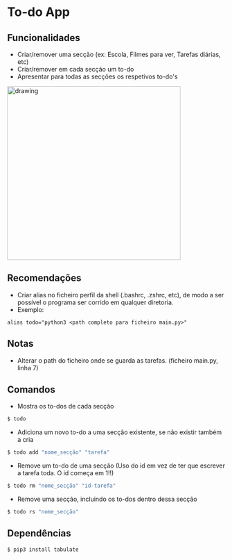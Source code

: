 # To-do App

## Funcionalidades

* Criar/remover uma secção (ex: Escola, Filmes para ver, Tarefas diárias, etc)
* Criar/remover em cada secção um to-do
* Apresentar para todas as secções os respetivos to-do's

<img src="https://i.imgur.com/e27rgFL.png" alt="drawing" width="400"/>

## Recomendações

* Criar alias no ficheiro perfil da shell (.bashrc, .zshrc, etc), de modo a ser possível o programa ser corrido em qualquer diretoria. 
* Exemplo:

```
alias todo="python3 <path completo para ficheiro main.py>"
```

## Notas

* Alterar o path do ficheiro onde se guarda as tarefas. (ficheiro main.py, linha 7)

## Comandos

* Mostra os to-dos de cada secção

```bash
$ todo
```

* Adiciona um novo to-do a uma secção existente, se não existir também a cria

```bash
$ todo add "nome_secção" "tarefa"
```

* Remove um to-do de uma secção (Uso do id em vez de ter que escrever a tarefa toda. O id começa em 1!!)

```bash
$ todo rm "nome_secção" "id-tarefa"
```

* Remove uma secção, incluindo os to-dos dentro dessa secção

```bash
$ todo rs "nome_secção"
```

## Dependências

```bash
$ pip3 install tabulate
```